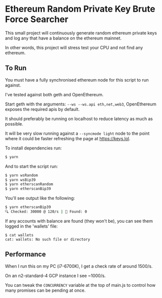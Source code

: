 # Ethereum Random Private Key Brute Force Searcher

This small project will continuously generate random ethereum private keys and log any that have a balance on the ethereum mainnet.

In other words, this project will stress test your CPU and not find any ethereum.

## To Run

You must have a fully synchronised ethereum node for this script to run against.

I've tested against both geth and OpenEthereum.

Start geth with the arguments: `--ws --ws.api eth,net,web3`, OpenEthereum exposes the required apis by default.

It should preferably be running on localhost to reduce latency as much as possible.

It will be very slow running against a `--syncmode light` node to the point where it could be faster refreshing the page at https://keys.lol.

To install dependencies run:

```sh
$ yarn
```

And to start the script run:

```sh
$ yarn wsRandom
$ yarn wsBip39
$ yarn etherscanRandom
$ yarn etherscanBip39
```

You'll see output like the following:

```sh
$ yarn etherscanBip39
🔍 Checked: 30000 @ 120/s | 🌟 Found: 0
```

If any accounts with balance are found (they won't be), you can see them logged in the 'wallets' file:

```
$ cat wallets
cat: wallets: No such file or directory
```

## Performance

When I run this on my PC (i7-6700K), I get a check rate of around 1500/s.

On an n2-standard-4 GCP instance I see ~1000/s.

You can tweak the `CONCURRENCY` variable at the top of main.js to control how many promises can be pending at once.
